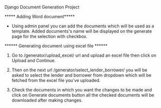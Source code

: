 Django Document Generation Project

***** Adding Word document*****

- Using admin panel you can add the documents which will be used as a template. Added documents's name will be displayed on the generate page for the selection with checkbox.

****** Generating document using excel file ******

1. Go to /generator/upload_excel/ url and upload an excel file then click on Upload and Continue.

2. Then on the next url /generator/select_lender_borrower/ you will be asked to select the lender and borrower from dropdown which will be fetched from the excel file you've uploaded.

3. Check the documents in which you want the changes to be made and click on Generate documents button all the checked documents will be downloaded after making changes.
